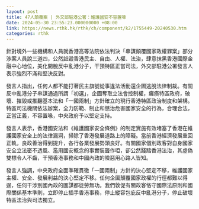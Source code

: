 ```yaml
---
layout: post
title: 47人顛覆案 | 外交部駐港公署：維護國安不容置喙
date: 2024-05-30 23:55:23.000000000 +08:00
link: https://news.rthk.hk/rthk/ch/component/k2/1755449-20240530.htm
categories: rthk
---
```


針對境外一些機構和人員就香港高等法院依法判決「串謀顛覆國家政權罪案」部分涉案人員說三道四，公然詆毀香港民主、自由、人權、法治，肆意抹黑香港國際金融中心地位，美化開脫反中亂港分子，干預特區正當司法，外交部駐港公署發言人表示強烈不滿和堅決反對。

發言人指出，任何人都不能打著民主旗號從事違法活動還企圖逃脫法律制裁。有關反中亂港分子串謀通過所謂「初選」，企圖奪取立法會控制權，癱瘓特區政府，破壞、摧毀或推翻基本法和「一國兩制」方針確立的現行香港特區政治制度和架構。特區司法機關依法辦案，全力防範、制止和懲治危害國家安全的行為，合理合法，正當正義，不容置喙，中央政府予以堅定支持。

發言人表示，香港國安法和《維護國家安全條例》的制定實施有效堵塞了香港在維護國家安全上的法律漏洞，掃除了香港發展道路上的障礙。當前香港經濟發展重回正軌，良政善治得到提升，各行各業發展勢頭良好。有關國家個別政客對自身國家安全立法密不透風、濫用國安概念的事實裝聾作啞，卻公然踐踏香港法治，其虛偽雙標令人不齒，干預香港事務和中國內政的險惡用心路人皆知。

發言人強調，中央政府全面準確貫徹「一國兩制」方針的決心堅定不移，維護國家主權、安全、發展利益的決心堅定不移。任何企圖顛覆國家政權的行徑都難以得逞，任何干涉別國內政的圖謀都徒勞無功。我們敦促有關政客恪守國際法原則和國際關係基本準則，立即停止插手香港事務，停止縱容包庇反中亂港分子，停止破壞特區法治與司法獨立。
